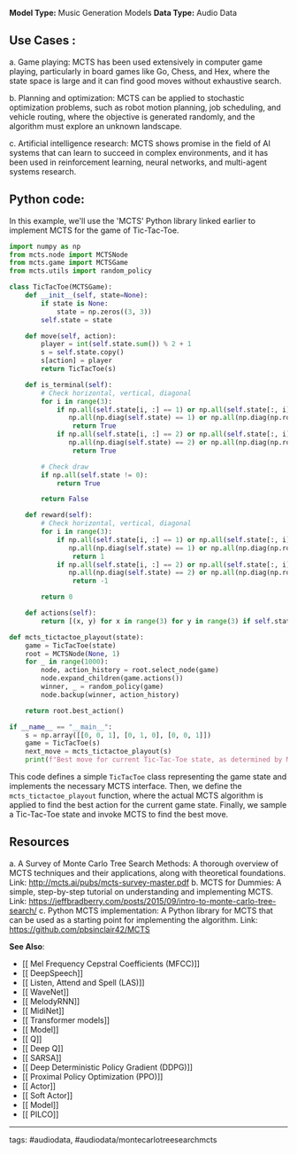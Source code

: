 **Model Type:**  Music Generation Models
**Data Type:**  Audio Data

## Use Cases :

a. Game playing: MCTS has been used extensively in computer game playing, particularly in board games like Go, Chess, and Hex, where the state space is large and it can find good moves without exhaustive search.

b. Planning and optimization: MCTS can be applied to stochastic optimization problems, such as robot motion planning, job scheduling, and vehicle routing, where the objective is generated randomly, and the algorithm must explore an unknown landscape.

c. Artificial intelligence research: MCTS shows promise in the field of AI systems that can learn to succeed in complex environments, and it has been used in reinforcement learning, neural networks, and multi-agent systems research.


## Python code: 

In this example, we'll use the 'MCTS' Python library linked earlier to implement MCTS for the game of Tic-Tac-Toe.

```python
import numpy as np
from mcts.node import MCTSNode
from mcts.game import MCTSGame
from mcts.utils import random_policy

class TicTacToe(MCTSGame):
    def __init__(self, state=None):
        if state is None:
            state = np.zeros((3, 3))
        self.state = state

    def move(self, action):
        player = int(self.state.sum()) % 2 + 1
        s = self.state.copy()
        s[action] = player
        return TicTacToe(s)

    def is_terminal(self):
        # Check horizontal, vertical, diagonal
        for i in range(3):
            if np.all(self.state[i, :] == 1) or np.all(self.state[:, i] == 1) or \
               np.all(np.diag(self.state) == 1) or np.all(np.diag(np.rot90(self.state)) == 1):
                return True
            if np.all(self.state[i, :] == 2) or np.all(self.state[:, i] == 2) or \
               np.all(np.diag(self.state) == 2) or np.all(np.diag(np.rot90(self.state)) == 2):
                return True

        # Check draw
        if np.all(self.state != 0):
            return True

        return False

    def reward(self):
        # Check horizontal, vertical, diagonal
        for i in range(3):
            if np.all(self.state[i, :] == 1) or np.all(self.state[:, i] == 1) or \
               np.all(np.diag(self.state) == 1) or np.all(np.diag(np.rot90(self.state)) == 1):
                return 1
            if np.all(self.state[i, :] == 2) or np.all(self.state[:, i] == 2) or \
               np.all(np.diag(self.state) == 2) or np.all(np.diag(np.rot90(self.state)) == 2):
                return -1

        return 0

    def actions(self):
        return [(x, y) for x in range(3) for y in range(3) if self.state[x, y] == 0]

def mcts_tictactoe_playout(state):
    game = TicTacToe(state)
    root = MCTSNode(None, 1)
    for _ in range(1000):
        node, action_history = root.select_node(game)
        node.expand_children(game.actions())
        winner, _ = random_policy(game)
        node.backup(winner, action_history)

    return root.best_action()

if __name__ == "__main__":
    s = np.array([[0, 0, 1], [0, 1, 0], [0, 0, 1]])
    game = TicTacToe(s)
    next_move = mcts_tictactoe_playout(s)
    print(f"Best move for current Tic-Tac-Toe state, as determined by MCTS: {next_move}")
```

This code defines a simple `TicTacToe` class representing the game state and implements the necessary MCTS interface. Then, we define the `mcts_tictactoe_playout` function, where the actual MCTS algorithm is applied to find the best action for the current game state. Finally, we sample a Tic-Tac-Toe state and invoke MCTS to find the best move.


## Resources

a. A Survey of Monte Carlo Tree Search Methods: A thorough overview of MCTS techniques and their applications, along with theoretical foundations.
Link: http://mcts.ai/pubs/mcts-survey-master.pdf
b. MCTS for Dummies: A simple, step-by-step tutorial on understanding and implementing MCTS.
Link: https://jeffbradberry.com/posts/2015/09/intro-to-monte-carlo-tree-search/
c. Python MCTS implementation: A Python library for MCTS that can be used as a starting point for implementing the algorithm.
Link: https://github.com/pbsinclair42/MCTS

**See Also**:

- [[ Mel Frequency Cepstral Coefficients (MFCC)]]
- [[ DeepSpeech]]
- [[ Listen, Attend and Spell (LAS)]]
- [[ WaveNet]]
- [[ MelodyRNN]]
- [[ MidiNet]]
- [[ Transformer models]]
- [[ Model]]
- [[ Q]]
- [[ Deep Q]]
- [[ SARSA]]
- [[ Deep Deterministic Policy Gradient (DDPG)]]
- [[ Proximal Policy Optimization (PPO)]]
- [[ Actor]]
- [[ Soft Actor]]
- [[ Model]]
- [[ PILCO]]

---
tags: #audiodata, #audiodata/montecarlotreesearchmcts
